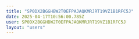 ```yaml
---
title: "SP0DX2BGGHBW2T0EFPAJAQKMRJRT19VZ1B1RFC5J"
date: 2025-04-17T10:56:00.785Z
user: SP0DX2BGGHBW2T0EFPAJAQKMRJRT19VZ1B1RFC5J
layout: "users"
---
```

    